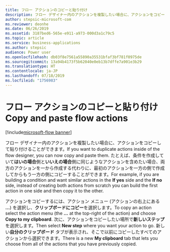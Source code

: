 ```yaml
---
title: フロー アクションのコピーと貼り付け
description: フロー デザイナー内のアクションを複製したい場合に、アクションをコピーして貼り付けることができます。
author: stepsic-microsoft-com
ms.reviewer: deonhe
ms.date: 06/26/2019
ms.assetid: 3187bed6-565e-e911-a973-000d3a1c79c5
ms.topic: article
ms.service: business-applications
ms.author: stepsic
audience: Power user
ms.openlocfilehash: db03f8e7561a55890a35531bfaf3bf781f0975de
ms.sourcegitcommit: 13a94b4173f5b62040e0eb13b7dffe7a901e3b29
ms.translationtype: HT
ms.contentlocale: ja-JP
ms.lasthandoff: 07/18/2019
ms.locfileid: "1756983"
---
```

# <a name="copy-and-paste-flow-actions"></a><span data-ttu-id="71b16-103">フロー アクションのコピーと貼り付け</span><span class="sxs-lookup"><span data-stu-id="71b16-103">Copy and paste flow actions</span></span>

[!include[microsoft-flow banner](../includes/microsoft-flow.md)]

<span data-ttu-id="71b16-104">フロー デザイナー内のアクションを複製したい場合に、アクションをコピーして貼り付けることができます。</span><span class="sxs-lookup"><span data-stu-id="71b16-104">If you want to duplicate actions inside of the flow designer, you can now copy and paste them.</span></span> <span data-ttu-id="71b16-105">たとえば、条件を作成していて**はいの場合**側と**いいえの場合**側に同じようなアクションを含めたい場合、両方のアクションを一から作成する代わりに、最初のアクションを一方の側で作成してからもう一方の側にコピーすることができます。</span><span class="sxs-lookup"><span data-stu-id="71b16-105">For example, if you are building a condition and want similar actions in the **If yes** side and the **If no** side, instead of creating both actions from scratch you can build the first action in one side and then copy it to the other.</span></span>

<span data-ttu-id="71b16-106">アクションをコピーするには、アクション メニュー (アクションの右上にある **...**) を選択し、**クリップボードにコピー**を選択します。</span><span class="sxs-lookup"><span data-stu-id="71b16-106">To copy an action select the action menu (the **...** at the top-right of the action) and choose **Copy to my clipboard**.</span></span> <span data-ttu-id="71b16-107">次に、アクションをコピーしたい場所で**新しいステップ**を選択します。</span><span class="sxs-lookup"><span data-stu-id="71b16-107">Then select **New step** where you want your action to go.</span></span> <span data-ttu-id="71b16-108">新しい**自分のクリップボード** タブが表示され、そこで以前にコピーしたすべてのアクションから選択できます。</span><span class="sxs-lookup"><span data-stu-id="71b16-108">There is a new **My clipboard** tab that lets you choose from all of the actions that you have previously copied.</span></span> 
